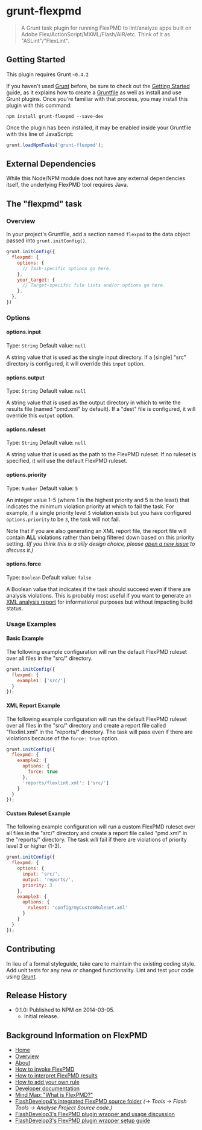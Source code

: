 # grunt-flexpmd

> A Grunt task plugin for running FlexPMD to lint/analyze apps built on Adobe Flex/ActionScript/MXML/Flash/AIR/etc.
Think of it as "ASLint"/"FlexLint".


## Getting Started
This plugin requires Grunt `~0.4.2`

If you haven't used [Grunt](http://gruntjs.com/) before, be sure to check out the [Getting Started](http://gruntjs.com/getting-started) guide, as it explains how to create a [Gruntfile](http://gruntjs.com/sample-gruntfile) as well as install and use Grunt plugins. Once you're familiar with that process, you may install this plugin with this command:

```shell
npm install grunt-flexpmd --save-dev
```

Once the plugin has been installed, it may be enabled inside your Gruntfile with this line of JavaScript:

```js
grunt.loadNpmTasks('grunt-flexpmd');
```

## External Dependencies
While this Node/NPM module does not have any external dependencies itself, the underlying FlexPMD tool requires Java.


## The "flexpmd" task

### Overview
In your project's Gruntfile, add a section named `flexpmd` to the data object passed into `grunt.initConfig()`.

```js
grunt.initConfig({
  flexpmd: {
    options: {
      // Task-specific options go here.
    },
    your_target: {
      // Target-specific file lists and/or options go here.
    },
  },
})
```

### Options

#### options.input
Type: `String`
Default value: `null`

A string value that is used as the single input directory.
If a [single] "src" directory is configured, it will override this `input` option.


#### options.output
Type: `String`
Default value: `null`

A string value that is used as the output directory in which to write the results file (named "pmd.xml" by default).
If a "dest" file is configured, it will override this `output` option.


#### options.ruleset
Type: `String`
Default value: `null`

A string value that is used as the path to the FlexPMD ruleset.
If no ruleset is specified, it will use the default FlexPMD ruleset.


#### options.priority
Type: `Number`
Default value: `5`

An integer value 1-5 (where 1 is the highest priority and 5 is the least) that indicates the minimum
violation priority at which to fail the task. For example, if a single priority level `5` violation
exists but you have configured `options.priority` to be `3`, the task will not fail.

Note that if you are also generating an XML report file, the report file will contain **ALL** violations
rather than being filtered down based on this priority setting. _(If you think this is a silly design choice,
please [open a new issue](https://github.com/JamesMGreene/grunt-flexpmd/issues/new) to discuss it.)_


#### options.force
Type: `Boolean`
Default value: `false`

A Boolean value that indicates if the task should succeed even if there are analysis violations.
This is probably most useful if you want to generate an [XML analysis report](#XML-Report-Example) for
informational purposes but without impacting build status.


### Usage Examples

#### Basic Example

The following example configuration will run the default FlexPMD ruleset over all files in the "src/" directory.

```js
grunt.initConfig({
  flexpmd: {
    example1: ['src/']
  }
});
```


#### XML Report Example

The following example configuration will run the default FlexPMD ruleset over all files in the "src/" directory and
create a report file called "flexlint.xml" in the "reports/" directory. The task will pass even if there are violations
because of the `force: true` option.

```js
grunt.initConfig({
  flexpmd: {
    example2: {
      options: {
        force: true
      },
      'reports/flexlint.xml': ['src/']
    }
  }
});
```

#### Custom Ruleset Example

The following example configuration will run a custom FlexPMD ruleset over all files in the "src/" directory and
create a report file called "pmd.xml" in the "reports/" directory. The task _will_ fail if there are violations
of priority level 3 or higher (1-3).

```js
grunt.initConfig({
  flexpmd: {
    options: {
      input: 'src/',
      output: 'reports/',
      priority: 3
    },
    example3: {
      options: {
        ruleset: 'config/myCustomRuleset.xml'
      }
    }
  }
});
```


## Contributing
In lieu of a formal styleguide, take care to maintain the existing coding style.
Add unit tests for any new or changed functionality.
Lint and test your code using [Grunt](http://gruntjs.com/).


## Release History
 - 0.1.0: Published to NPM on 2014-03-05.
    - Initial release.


## Background Information on FlexPMD
 - [Home](http://sourceforge.net/adobe/flexpmd/)
 - [Overview](http://sourceforge.net/adobe/flexpmd/wiki/Overview/)
 - [About](http://sourceforge.net/adobe/flexpmd/wiki/About/)
 - [How to invoke FlexPMD](http://sourceforge.net/adobe/flexpmd/wiki/How%20to%20invoke%20FlexPMD/)
 - [How to interpret FlexPMD results](http://sourceforge.net/adobe/flexpmd/wiki/How%20to%20interpret%20results/)
 - [How to add your own rule](http://sourceforge.net/adobe/flexpmd/wiki/How%20to%20add%20your%20own%20rule/)
 - [Developer documentation](http://sourceforge.net/adobe/flexpmd/wiki/Developer%20documentation/)
 - [Mind Map: "What is FlexPMD?"](http://www.xmind.net/m/F2Ft/)
 - [FlashDevelop4's integrated FlexPMD source folder](http://flashdevelop.googlecode.com/svn/trunk/FD4/FlashDevelop/Bin/Debug/Tools/flexpmd/) _(&rarr; Tools &rarr; Flash Tools &rarr; Analyse Project Source code.)_
 - [FlashDevelop3's FlexPMD plugin wrapper and usage discussion](http://www.flashdevelop.org/community/viewtopic.php?f=4&t=5403)
 - [FlashDevelop3's FlexPMD plugin wrapper setup guide](http://www.swfgeek.net/2009/09/18/using-flex-pmd-in-flashdevelop-3/)
 
